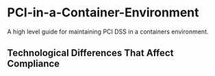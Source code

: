 # PCI-in-a-Container-Environment
A high level guide for maintaining PCI DSS in a containers environment.

## Technological Differences That Affect Compliance
